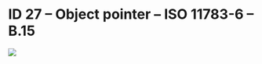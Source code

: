# ID 27 – Object pointer – ISO 11783-6 – B.15

![](https://user-images.githubusercontent.com/69573151/95071764-76da0880-070a-11eb-9297-f4f181ff23f2.png)
